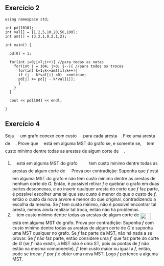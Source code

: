 ## Exercício 2

```#include "bits/stdc++.h"
using namespace std;

int pd[1010];
int val[] = {1,2,5,10,20,50,100};
int amt[] = {3,2,1,0,2,1,2};

int main() {

  pd[0] = 1;

  for(int i=0;i<7;i++){ //para todas as notas
    for(int j = 104; j>0; j--){ //para todos os trocos
      for(int k=1;k<=amt[i];k++){
	  if (j - k*val[i] <0)	continue;
	  pd[j] += pd[j - k*val[i]];
      }
    }
  }

  cout << pd[104] << endl;

}
```

## Exercício 4
Seja <img src="/P2/2018/tex/5201385589993766eea584cd3aa6fa13.svg?invert_in_darkmode&sanitize=true" align=middle width=12.92464304999999pt height=22.465723500000017pt/> um grafo conexo com custo <img src="/P2/2018/tex/6080da6c6e3253c502990ecf12d50c87.svg?invert_in_darkmode&sanitize=true" align=middle width=13.350722549999988pt height=14.15524440000002pt/> para cada aresta <img src="/P2/2018/tex/8cd34385ed61aca950a6b06d09fb50ac.svg?invert_in_darkmode&sanitize=true" align=middle width=7.654137149999991pt height=14.15524440000002pt/>. Fixe uma aresta <img src="/P2/2018/tex/190083ef7a1625fbc75f243cffb9c96d.svg?invert_in_darkmode&sanitize=true" align=middle width=9.81741584999999pt height=22.831056599999986pt/> de <img src="/P2/2018/tex/5201385589993766eea584cd3aa6fa13.svg?invert_in_darkmode&sanitize=true" align=middle width=12.92464304999999pt height=22.465723500000017pt/>. Prove que <img src="/P2/2018/tex/190083ef7a1625fbc75f243cffb9c96d.svg?invert_in_darkmode&sanitize=true" align=middle width=9.81741584999999pt height=22.831056599999986pt/> está em alguma MST do grafo se, e somente se, <img src="/P2/2018/tex/190083ef7a1625fbc75f243cffb9c96d.svg?invert_in_darkmode&sanitize=true" align=middle width=9.81741584999999pt height=22.831056599999986pt/> tem custo mínimo dentre todas as arestas de algum corte de <img src="/P2/2018/tex/5201385589993766eea584cd3aa6fa13.svg?invert_in_darkmode&sanitize=true" align=middle width=12.92464304999999pt height=22.465723500000017pt/>.

1. <img src="/P2/2018/tex/190083ef7a1625fbc75f243cffb9c96d.svg?invert_in_darkmode&sanitize=true" align=middle width=9.81741584999999pt height=22.831056599999986pt/> está em alguma MST do grafo <img src="/P2/2018/tex/777d001ea1ec5971b67bb546ed760f97.svg?invert_in_darkmode&sanitize=true" align=middle width=16.43840384999999pt height=14.15524440000002pt/> <img src="/P2/2018/tex/190083ef7a1625fbc75f243cffb9c96d.svg?invert_in_darkmode&sanitize=true" align=middle width=9.81741584999999pt height=22.831056599999986pt/> tem custo mínimo dentre todas as arestas de algum corte de <img src="/P2/2018/tex/5201385589993766eea584cd3aa6fa13.svg?invert_in_darkmode&sanitize=true" align=middle width=12.92464304999999pt height=22.465723500000017pt/>
   Prova por contradição: Suponha que $f$ está em alguma MST do grafo e não tem custo mínimo dentre as arestas de nenhum corte de $G$. Então, é possível retirar $f$ e quebrar o grafo em duas partes desconexas, e ao inserir qualquer aresta do corte que $f$ faz parte, é possível escolher uma tal que seu custo é menor do que o custo de $f$, então o custo da nova árvore é menor do que original, contradizendo a escolha da mesma.
   Se $f$ tem custo mínimo, não é possível encontrar tal aresta, menos ainda realizar tal troca, então não há problemas.
2. <img src="/P2/2018/tex/190083ef7a1625fbc75f243cffb9c96d.svg?invert_in_darkmode&sanitize=true" align=middle width=9.81741584999999pt height=22.831056599999986pt/> tem custo mínimo dentre todas as arestas de algum corte de <img src="/P2/2018/tex/aa822da1c06dabb8a35f1854bbb1dbbc.svg?invert_in_darkmode&sanitize=true" align=middle width=33.92914634999999pt height=22.465723500000017pt/> <img src="/P2/2018/tex/190083ef7a1625fbc75f243cffb9c96d.svg?invert_in_darkmode&sanitize=true" align=middle width=9.81741584999999pt height=22.831056599999986pt/> está em alguma MST do grafo.
   Prova por contradição: 
   Suponha $f$ com custo mínimo dentre todas as arestas de algum corte de $G$ e suponha uma MST qualquer no grafo.
   Se $f$ faz parte da MST, não há nada a se provar.
   Se $f$ não faz parte, então considere uma $f'$ que faz parte do corte de $G$ (se $f'$ não existir, a MST não é uma ST, pois as pontas de $f$ não estão na mesma componente), $f'$ tem custo maior ou igual a $f$, então, pode se trocar $f'$ por $f$ e obter uma nova MST. Logo $f$ pertence a alguma MST.
